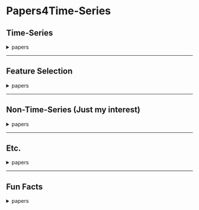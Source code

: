 # Papers4Time-Series

## Time-Series
<details>
  <summary>papers</summary>
  
  
  1. PATCHMIXER: A PATCH-MIXING ARCHITECTURE FOR LONG-TERM TIME SERIES FORECASTING
  
    https://arxiv.org/abs/2310.00655
    
    arxiv 2023
    
    https://github.com/Zeying-Gong/PatchMixer
  
  
  2. Mixture-of-Linear-Experts for Long-term Time Series Forecasting
  
  https://arxiv.org/abs/2312.06786
  
  AISTATS 2024
  
  https://github.com/RogerNi/MoLE
  
  
  3. FITS: MODELING TIME SERIES WITH 10k PARAMETERS
  
  https://arxiv.org/abs/2307.03756
  
  ICLR 2024 Spotlight
  
  https://github.com/vewoxic/fits
  
  
  4. REVERSIBLE INSTANCE NORMALIZATION FOR
  
  ACCURATE TIME-SERIES FORECASTING AGAINST DISTRIBUTION SHIFT
  
  https://openreview.net/pdf?id=cGDAkQo1C0p
  
  ICLR 2022
  
  https://github.com/ts-kim/RevIN?tab=readme-ov-file
  
  
  5. A SYSTEM FOR MASSIVELY PARALLEL HYPERPARAMETER TUNING
  
  https://arxiv.org/abs/1810.05934
  
  MLSys 2020
  
  https://github.com/liamcli/darts_asha
  
  
  6. High-Dimensional Multivariate Forecasting with Low-Rank Gaussian Copula Processes
  
  https://arxiv.org/abs/1910.03002
  
  NeurIPS 2019
  
  https://github.com/mbohlkeschneider/gluon-ts (gluon-ts github)
  
  
  7. Chronos: Learning the Language of Time Series
  
  https://arxiv.org/abs/2403.07815
  
  TMLR 2024
  
  https://github.com/amazon-science/chronos-forecasting
  
  
  8. A graph neural network-based stock forecasting method utilizing multi-source heterogeneous data fusion
  
  Multimed Tools Appl 2022
  
  
  9. NeuralProphet: Explainable Forecasting at Scale
  
  https://arxiv.org/abs/2111.15397
  
  arxiv 2021
  
  https://github.com/ourownstory/neural_prophet
  
  
  10. ImDiffusion: Imputed Diffusion Models for Multivariate Time Series Anomaly Detection
  
  https://arxiv.org/abs/2307.00754
  
  VLDB 2023
  
  https://github.com/17000cyh/IMDiffusion
  
  
  11. Label-Free Multivariate Time Series AnomalyDetection
  
  https://arxiv.org/abs/2312.11549
  
  TKDE 2024
  
  
  12. MEMTO: Memory-guided Transformer for Multivariate Time Series Anomaly Detection
  
  https://arxiv.org/abs/2312.02530
  
  NeurIPS 2023
  
  https://github.com/gunny97/MEMTO
  
  
  13. ANOMALY TRANSFORMER: TIME SERIES ANOMALY DETECTION WITH ASSOCIATION DISCREPANCY
  
  https://arxiv.org/abs/2110.02642
  
  ICLR 2022
  
  https://github.com/thuml/Anomaly-Transformer
  
  
  14. Latent Diffusion Transformer for Probabilistic Time Series Forecasting
  
  https://ojs.aaai.org/index.php/AAAI/article/view/29085
  
  AAAI 2024
  
  
  15. Predict, Refine, Synthesize: Self-Guiding Diffusion Models for Probabilistic Time Series Forecasting
  
  https://arxiv.org/abs/2307.11494
  
  NeurIPS 2023
  
  https://github.com/amazon-science/unconditional-time-series-diffusion
  
  
  16. Diffusion-based Time Series Imputation and Forecasting with Structured State Space Models
  
  https://arxiv.org/abs/2208.09399
  
  TMLR 2023
  
  https://github.com/AI4HealthUOL/SSSD
  
  
  17. Diffusion Variational Autoencoder for Tackling Stochasticity in Multi-Step Regression Stock Price Prediction
  
  https://arxiv.org/abs/2309.00073
  
  CIKM 2023
  
  https://github.com/koa-fin/dva
  
  
  18. Beyond Trend and Periodicity: Guiding Time Series Forecasting with Textual Cues
  
  https://arxiv.org/abs/2405.13522
  
  arxiv 2024
  
  https://github.com/VEWOXIC/TGTSF
  
  
  19. TIME-LLM: TIME SERIES FORECASTING BY REPROGRAMMING LARGE LANGUAGE MODELS
  
  https://arxiv.org/abs/2310.01728
  
  ICLR 2024
  
  https://github.com/KimMeen/Time-LLM
  
  
  20. TIMEMIXER: DECOMPOSABLE MULTISCALE MIXING FOR TIME SERIES FORECASTING
  
  https://arxiv.org/abs/2405.14616
  
  ICLR 2024
  
  https://github.com/kwuking/TimeMixer
  
  
  21. HDMixer: Hierarchical Dependency with Extendable Patch for Multivariate Time Series Forecasting
  
  https://ojs.aaai.org/index.php/AAAI/article/view/29155
  
  AAAI 2024
  
  https://github.com/hqh0728/HDMixer
  
  
  22. SparseTSF: Modeling Long-term Time Series Forecasting with 1k Parameters
  
  https://arxiv.org/abs/2405.00946
  
  ICML 2024
  
  https://github.com/lss-1138/SparseTSF
  
  
  23. End-to-End Learning of Coherent Probabilistic Forecasts for Hierarchical Time Series
  
  https://proceedings.mlr.press/v139/rangapuram21a/rangapuram21a.pdf
  
  ICML 2021
  
  
  24. tsGT: Stochastic Time Series Modeling With Transformer
  
  https://arxiv.org/abs/2403.05713
  
  arxiv 2024
  
  
  25. A TIME SERIES IS WORTH 64 WORDS: LONG-TERM FORECASTING WITH TRANSFORMERS
  
  https://arxiv.org/abs/2211.14730
  
  ICLR 2023
  
  https://github.com/yuqinie98/PatchTST
  
  
  26. ITRANSFORMER: INVERTED TRANSFORMERS ARE EFFECTIVE FOR TIME SERIES FORECASTING
  
  https://arxiv.org/abs/2310.06625
  
  ICLR 2024
  
  https://github.com/thuml/iTransformer
  
  
  27. MASTER: Market-Guided Stock Transformer for Stock Price Forecasting
  
  https://arxiv.org/abs/2312.15235
  
  AAAI 2024
  
  https://github.com/SJTU-DMTai/MASTER
  
  
  28. MODERNTCN: A MODERN PURE CONVOLUTION STRUCTURE FOR GENERAL TIME SERIES ANALYSIS
  
  https://openreview.net/pdf?id=vpJMJerXHU
  
  ICLR 2024
  
  https://github.com/luodhhh/ModernTCN
  
  
  29. FTMixer: Frequency and Time Domain Representations Fusion for Time Series Forecasting
  
  https://arxiv.org/abs/2405.15256
  
  arxiv 2024
  
  https://github.com/FMLYD/FTMixer
  
  
  30. ConvTimeNet: A Deep Hierarchical Fully Convolutional Model for Multivariate Time Series Analysis
  
  https://arxiv.org/abs/2403.01493
  
  ACM WWW2025
  
  https://github.com/Mingyue-Cheng/ConvTimeNet
  
  
  31. TSMixer: Lightweight MLP-Mixer Model for Multivariate Time Series Forecasting
  
  https://arxiv.org/abs/2306.09364
  
  KDD 2023
  
  https://github.com/ibm-granite/granite-tsfm
  
  
  32. CycleNet: Enhancing Time Series Forecasting through Modeling Periodic Patterns
  
  https://arxiv.org/abs/2409.18479
  
  NeurIPS 2024
  
  https://github.com/ACAT-SCUT/CycleNet
  
  
  33. CMAMBA: CHANNEL CORRELATION ENHANCED STATE SPACE MODELS FOR MULTIVARIATE TIME SERIES FORECASTING
  
  https://arxiv.org/abs/2406.05316
  
  arxiv 2024
  
  https://github.com/zclzcl0223/CMamba
  
  
  34. TimeMachine: A Time Series is Worth 4 Mambas for Long-term Forecasting
  
  https://arxiv.org/abs/2403.09898
  
  ECAI 2024
  
  https://github.com/Atik-Ahamed/TimeMachine
  
  
  35. Is Mamba Effective for Time Series Forecasting?
  
  https://arxiv.org/abs/2403.11144
  
  Neurocomputing 2025
  
  https://github.com/wzhwzhwzh0921/S-D-Mamba
  
  
  36. Are KAN Effective for Identifying and Tracking Concept Drift in Time Series?
  
  https://arxiv.org/abs/2410.10041
  
  NIPSW 2024
  
  
  37. MIXLINEAR: EXTREME LOW RESOURCE MULTIVARIATE TIME SERIES FORECASTING WITH 0.1K PARAMETERS
  
  https://arxiv.org/abs/2410.02081
  
  arxiv 2024
  
  
  38. TimeXer: Empowering Transformers for Time Series Forecasting with Exogenous Variables
  
  https://arxiv.org/abs/2402.19072
  
  NeurIPS 2024
  
  https://github.com/thuml/TimeXer
  
  
  39. TIMEKAN: KAN-BASED FREQUENCY DECOMPOSITION LEARNING ARCHITECTURE FOR LONG-TERM TIME SERIES FORECASTING
  
  https://arxiv.org/abs/2502.06910
  
  ICLR 2025
  
  https://github.com/huangst21/TimeKAN
  
  
  40. FilterNet: Harnessing Frequency Filters for Time Series Forecasting
  
  https://arxiv.org/abs/2411.01623
  
  NeurIPS 2024
  
  https://github.com/aikunyi/FilterNet
  
  
  41. FreqMoE: Enhancing Time Series Forecasting through Frequency Decomposition Mixture of Experts
  
  https://arxiv.org/abs/2501.15125
  
  AISTATS 2025
  
  https://github.com/sunbus100/FreqMoE-main
  
  
  42. From Tables to Time: How TabPFN-v2 Outperforms Specialized Time Series Forecasting Models
  
  https://arxiv.org/abs/2501.02945
  
  NeurIPS 2024
  
  https://github.com/PriorLabs/tabpfn-time-series
  
  
  43. Auto-Regressive Moving Diffusion Models for Time Series Forecasting
  
  https://arxiv.org/abs/2412.09328
  
  AAAI 2025
  
  https://github.com/daxin007/ARMD
  
  
  44. Financial Fine-tuning a Large Time Series Model
  
  https://arxiv.org/abs/2412.09880
  
  arxiv 2024
  
  
  45. ElasTST: Towards Robust Varied-Horizon Forecasting with Elastic Time-Series Transformer
  
  https://arxiv.org/abs/2411.01842
  
  NeurIPS 2024
  
  https://github.com/microsoft/ProbTS/tree/elastst
  
  
  46. Amplifier: Bringing Attention to Neglected Low-Energy Components in Time Series Forecasting
  
  https://arxiv.org/abs/2501.17216
  
  AAAI 2025
  
  https://github.com/aikunyi/amplifier
  
  
  47. Stock Selection via Spatiotemporal Hypergraph Attention Network: A Learning to Rank Approach
  
  https://ojs.aaai.org/index.php/AAAI/article/view/16127
  
  AAAI 2021
  
  https://github.com/midas-research/sthan-sr-aaai
  
  
  48. Mamba Meets Financial Markets: A Graph-Mamba Approach for Stock Price Prediction
  
  https://arxiv.org/abs/2410.03707
  
  ICASSP 2025
  
  https://github.com/Ali-Meh619/SAMBA
  
  
  49. Temporal Query Network for Efficient Multivariate Time Series Forecasting
  
  https://arxiv.org/abs/2505.12917
  
  ICML 2025
  
  https://github.com/ACAT-SCUT/TQNet
  
  
  50. CASA: CNN Autoencoder-based Score Attention for Efficient Multivariate Long-term Time-series Forecasting
  
  https://arxiv.org/abs/2505.02011
  
  IJCAI 2025
  
  https://github.com/lmh9507/CASA
  
  
  51. FilterTS: Comprehensive Frequency Filtering for Multivariate Time Series Forecasting
  
  https://arxiv.org/abs/2505.04158
  
  AAAI 2025
  
  https://github.com/wyl010607/FilterTS
  
  
  52. Retrieval Augmented Time Series Forecasting
  
  https://arxiv.org/abs/2411.08249
  
  ICML 2025
  
  https://github.com/archon159/RAFT
  
  
  53. Non-stationary Diffusion For Probabilistic Time Series Forecasting
  
  https://arxiv.org/abs/2505.04278
  
  ICML 2025
  
  https://github.com/wwy155/NsDiff
  
  
  54. Affirm: Interactive Mamba with Adaptive Fourier Filters for Long-term Time Series Forecasting
  
  https://ojs.aaai.org/index.php/AAAI/article/view/35463
  
  AAAI 2025

</details>

---

## Feature Selection
<details>
  <summary>papers</summary>
  
  
  1. Feature Selection and Feature Learning for High-dimensional Batch Reinforcement Learning: A Survey
  
  https://link.springer.com/article/10.1007/s11633-015-0893-y
  
  IJAC 2015
  
  
  2. A Contrast Based Feature Selection Algorithm for High-dimensional Data set in Machine Learning
  
  https://arxiv.org/pdf/2401.07482
  
  arxiv 2024
  
  
  3. Feature importance feedback with Deep Q process in ensemble‑based metaheuristic feature selection algorithms
  
  https://www.nature.com/articles/s41598-024-53141-w
  
  Sci Rep 2024
  
  
  4. Learning Sparse SVM for Feature Selection on Very High Dimensional Datasets
  
  https://icml.cc/Conferences/2010/papers/227.pdf
  
  ICML 2025
  
  
  5. Using reinforcement learning to find an optimal set of features
  
  https://www.sciencedirect.com/science/article/pii/S0898122113004495
  
  Computers & Mathematics with Applications 2013
  
  
  6. FEATURE SELECTION USING REINFORCEMENT LEARNING
  
  https://arxiv.org/abs/2101.09460
  
  arxiv 2021
  
  
  7. ID‑RDRL: a deep reinforcement learning‑based feature selection intrusion detection model
  
  https://www.nature.com/articles/s41598-022-19366-3
  
  Sci Rep 2022
  
  
  8. Feature Selection Method Using Multi-Agent Reinforcement Learning Based on Guide Agents
  
  https://www.mdpi.com/1424-8220/23/1/98
  
  Sensors 2023
  
  
  9. MEL: Efficient Multi-Task Evolutionary Learning for High-Dimensional Feature Selection
  
  https://arxiv.org/abs/2402.08982
  
  TKDE 2024
  
  https://github.com/wangxb96/MEL

</details>
  
  ---
  
## Non-Time-Series (Just my interest)
<details>
  <summary>papers</summary>

  
  1. CONTINUOUS CONTROL WITH DEEP REINFORCEMENT LEARNING
  
  https://arxiv.org/abs/1509.02971
  
  ICLR 2016
  
  
  2. Deep Reinforcement Learning with Double Q-learning
  
  https://arxiv.org/abs/1509.06461
  
  AAAI 2016
  
  
  3. Multi-Agent Reinforcement Learning: A Selective Overview of Theories and Algorithms
  
  https://arxiv.org/abs/1911.10635
  
  Handbook of Reinforcement Learning and Control 2021
  
  
  4. Self-Supervised Neuron Segmentation with Multi-Agent Reinforcement Learning
  
  https://arxiv.org/abs/2310.04148
  
  IJCAI 2023
  
  https://github.com/ydchen0806/dbMiM
  
  
  5. Hierarchical Multi-Agent Reinforcement Learning for Air Combat Maneuvering
  
  https://arxiv.org/abs/2309.11247
  
  ICMLA 2023
  
  https://github.com/IDSIA/hhmarl_2D
  
  
  6. MAXIMUM ENTROPY HETEROGENEOUS-AGENT REINFORCEMENT LEARNING
  
  https://arxiv.org/abs/2306.10715
  
  ICLR 2024
  
  https://github.com/pku-marl/harl?tab=readme-ov-file
  
  
  7. MambaAD: Exploring State Space Models for Multi-class Unsupervised Anomaly Detection
  
  https://arxiv.org/abs/2404.06564
  
  NeurIPS 2024
  
  https://github.com/lewandofskee/MambaAD
  
  
  8. Deep reinforcement learning for data-efcient weakly supervised business process anomaly detection
  
  https://journalofbigdata.springeropen.com/articles/10.1186/s40537-023-00708-5
  
  J Big Data 2023
  
  
  9. UniRepLKNet: A Universal Perception Large-Kernel ConvNet for Audio, Video, Point Cloud, Time-Series and Image Recognition
  
  https://arxiv.org/abs/2311.15599
  
  CVPR 2024
  
  https://github.com/AILab-CVC/UniRepLKNet
  
  
  10. DeepSeek-R1: Incentivizing Reasoning Capability in LLMs via Reinforcement Learning
  
  https://arxiv.org/abs/2501.12948
  
  arxiv 2025
  
  https://github.com/deepseek-ai/DeepSeek-R1
  
  
  11. Causal Decision Transformer for Recommender Systems via Offline Reinforcement Learning
  
  https://arxiv.org/abs/2304.07920
  
  arxiv 2023
  
  
  12. Contrastive State Augmentations for Reinforcement Learning-Based Recommender Systems
  
  https://arxiv.org/abs/2305.11081
  
  SIGIR 2023
  
  https://github.com/hn-rs/csa
  
  
  13. Advancing Re-Ranking with Multimodal Fusion and Target-Oriented Auxiliary Tasks in E-Commerce Search
  
  https://arxiv.org/abs/2408.05751
  
  CIKM 2024
  
  
  14. Controllable Multi-Objective Re-ranking with Policy Hypernetworks
  
  https://arxiv.org/abs/2306.05118
  
  KDD 2023
  
  https://github.com/lyingCS/Controllable-Multi-Objective-Reranking
  
  
  15. ROIDICE: Offline Return on Investment Maximization for Efficient Decision Making
  
  https://proceedings.neurips.cc/paper_files/paper/2024/file/178022c409938a9d634b88ce924c4b14-Paper-Conference.pdf
  
  NeurIPS 2024
  
  
  16. A Globally Optimal Portfolio for m-Sparse Sharpe Ratio Maximization
  
  https://arxiv.org/abs/2410.21100
  
  NeurIPS 2024
  
  https://github.com/linyizun2024/mSSRM
  
  
  17. How Does Critical Batch Size Scale in Pre-training?
  
  https://arxiv.org/abs/2410.21676
  
  ICLR 2025
  
  https://github.com/hlzhang109/critical-batch-size
</details>

---

## Etc.
<details>
  <summary>papers</summary>


  1. ZeRO: Memory Optimizations Toward Training Trillion Parameter Models
  
  https://arxiv.org/abs/1910.02054
  
  arxiv 2019
  
  https://github.com/deepspeedai/DeepSpeed
  
  
  2. Game-Theoretic Multiagent Reinforcement Learning
  
  https://arxiv.org/abs/2011.00583
  
  arxiv 2020
  
  
  3. TSPP: A Unified Benchmarking Tool for Time-series Forecasting
  
  https://arxiv.org/abs/2312.17100
  
  arxiv 2023
  
  https://github.com/NVIDIA/DeepLearningExamples/tree/master/Tools/PyTorch/TimeSeriesPredictionPlatform
  
  
  4. Diffusion Models for Time Series Applications: A Survey
  
  https://arxiv.org/abs/2305.00624
  
  arxiv 2023
  
  
  5. BenchMARL: Benchmarking Multi-Agent Reinforcement Learning
  
  https://arxiv.org/abs/2312.01472
  
  JMLR 2024
  
  https://github.com/facebookresearch/BenchMARL
  
  
  6. A Survey on Diffusion Models for Time Series and Spatio-Temporal Data
  
  https://arxiv.org/abs/2404.18886
  
  arxiv 2024
  
  https://github.com/yyysjz1997/Awesome-TimeSeries-SpatioTemporal-Diffusion-Model
  
  
  7. Pearl: A Production-Ready Reinforcement Learning Agent
  
  https://arxiv.org/abs/2312.03814
  
  JMLR 2025
  
  https://github.com/facebookresearch/Pearl
  
  
  8. Algebra, Topology, Differential Calculus, and Optimization Theory for Computer Science and Machine Learning
  
  https://www.cis.upenn.edu/~jean/math-deep.pdf
  
  https://github.com/akhauriyash/MathForCS_ML?tab=readme-ov-file
  
  
  9. GEOMETRY, TOPOLOGY AND PHYSICS
  
  http://www.stat.ucla.edu/~ywu/GTP.pdf
  
  
  10. Stochastic Calculus for Finance I & II
  
  https://cms.dm.uba.ar/academico/materias/2docuat2016/analisis_cuantitativo_en_finanzas/Steve_Shreve_Stochastic_Calculus_for_Finance_I.pdf
  
  https://cms.dm.uba.ar/academico/materias/2docuat2016/analisis_cuantitativo_en_finanzas/Steve_ShreveStochastic_Calculus_for_Finance_II.pdf
  
  https://github.com/changshun/wisecourse1415/tree/master/Advanced%20Financial%20Economics/Required%20textbook/Stochastic%20Calculus%20for%20Finance%20I%26II

</details>

---

## Fun Facts
<details>
  <summary>papers</summary>
  
  
  1. Retrograde Enhancement of Human Memory with Alcohol
  
  Psychopharmacology 1980
  
  
  2. The Alcohol Facilitation Effect on Memory: A Dose-Response Study 
  
  Psychopharmacology 1981
  
  
  3. On the rheology of cats
  
  https://www.rheology.org/sor/Publications/RheoBulletin/RB2014Jul.pdf
  
  Rheology Bulletin 2014
</details>
